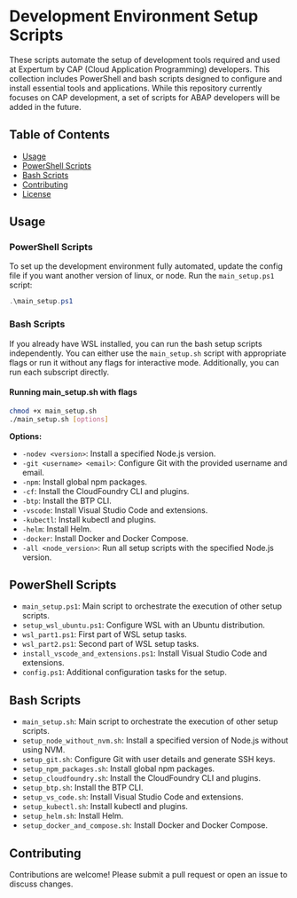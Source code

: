 # Development Environment Setup Scripts

These scripts automate the setup of development tools required and used at Expertum by CAP (Cloud Application Programming) developers. This collection includes PowerShell and bash scripts designed to configure and install essential tools and applications. While this repository currently focuses on CAP development, a set of scripts for ABAP developers will be added in the future.

## Table of Contents

- [Usage](#usage)
- [PowerShell Scripts](#powershell-scripts)
- [Bash Scripts](#bash-scripts)
- [Contributing](#contributing)
- [License](#license)

## Usage

### PowerShell Scripts

To set up the development environment fully automated, update the config file if you want another version of linux, or node. Run the `main_setup.ps1` script:

```powershell
.\main_setup.ps1
```

### Bash Scripts

If you already have WSL installed, you can run the bash setup scripts independently. You can either use the `main_setup.sh` script with appropriate flags or run it without any flags for interactive mode. Additionally, you can run each subscript directly.

#### Running main_setup.sh with flags

```bash
chmod +x main_setup.sh
./main_setup.sh [options]
```

**Options:**

- `-nodev <version>`: Install a specified Node.js version.
- `-git <username> <email>`: Configure Git with the provided username and email.
- `-npm`: Install global npm packages.
- `-cf`: Install the CloudFoundry CLI and plugins.
- `-btp`: Install the BTP CLI.
- `-vscode`: Install Visual Studio Code and extensions.
- `-kubectl`: Install kubectl and plugins.
- `-helm`: Install Helm.
- `-docker`: Install Docker and Docker Compose.
- `-all <node_version>`: Run all setup scripts with the specified Node.js version.

## PowerShell Scripts

- `main_setup.ps1`: Main script to orchestrate the execution of other setup scripts.
- `setup_wsl_ubuntu.ps1`: Configure WSL with an Ubuntu distribution.
- `wsl_part1.ps1`: First part of WSL setup tasks.
- `wsl_part2.ps1`: Second part of WSL setup tasks.
- `install_vscode_and_extensions.ps1`: Install Visual Studio Code and extensions.
- `config.ps1`: Additional configuration tasks for the setup.

## Bash Scripts

- `main_setup.sh`: Main script to orchestrate the execution of other setup scripts.
- `setup_node_without_nvm.sh`: Install a specified version of Node.js without using NVM.
- `setup_git.sh`: Configure Git with user details and generate SSH keys.
- `setup_npm_packages.sh`: Install global npm packages.
- `setup_cloudfoundry.sh`: Install the CloudFoundry CLI and plugins.
- `setup_btp.sh`: Install the BTP CLI.
- `setup_vs_code.sh`: Install Visual Studio Code and extensions.
- `setup_kubectl.sh`: Install kubectl and plugins.
- `setup_helm.sh`: Install Helm.
- `setup_docker_and_compose.sh`: Install Docker and Docker Compose.

## Contributing

Contributions are welcome! Please submit a pull request or open an issue to discuss changes.